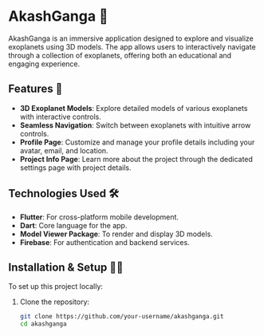 # AkashGanga 🌌

AkashGanga is an immersive application designed to explore and visualize exoplanets using 3D models. The app allows users to interactively navigate through a collection of exoplanets, offering both an educational and engaging experience. 

## Features 🚀
- **3D Exoplanet Models**: Explore detailed models of various exoplanets with interactive controls.
- **Seamless Navigation**: Switch between exoplanets with intuitive arrow controls.
- **Profile Page**: Customize and manage your profile details including your avatar, email, and location.
- **Project Info Page**: Learn more about the project through the dedicated settings page with project details.

## Technologies Used 🛠️
- **Flutter**: For cross-platform mobile development.
- **Dart**: Core language for the app.
- **Model Viewer Package**: To render and display 3D models.
- **Firebase**: For authentication and backend services.
  
## Installation & Setup 🧑‍💻

To set up this project locally:

1. Clone the repository:
   ```bash
   git clone https://github.com/your-username/akashganga.git
   cd akashganga
